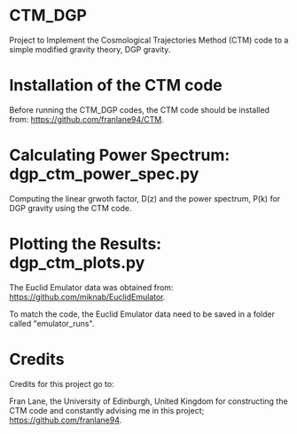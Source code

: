 # CTM_DGP

Project to Implement the Cosmological Trajectories Method (CTM) code to a simple modified gravity theory, DGP gravity.


# Installation of the CTM code

Before running the CTM_DGP codes, the CTM code should be installed from: https://github.com/franlane94/CTM.


# Calculating Power Spectrum: dgp_ctm_power_spec.py

Computing the linear grwoth factor, D(z) and the power spectrum, P(k) for DGP gravity using the CTM code.  


# Plotting the Results: dgp_ctm_plots.py

The Euclid Emulator data was obtained from: https://github.com/miknab/EuclidEmulator.

To match the code, the Euclid Emulator data need to be saved in a folder called "emulator_runs".

# Credits

Credits for this project go to:

Fran Lane, the University of Edinburgh, United Kingdom for constructing the CTM code and constantly advising me in this project; https://github.com/franlane94. 
